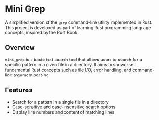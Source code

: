 # Mini Grep

A simplified version of the `grep` command-line utility implemented in Rust. This project is developed as part of learning Rust programming language concepts, inspired by the Rust Book.

## Overview

`mini_grep` is a basic text search tool that allows users to search for a specific pattern in a given file  in a directory. It aims to showcase fundamental Rust concepts such as file I/O, error handling, and command-line argument parsing.

## Features

- Search for a pattern in a single file  in a directory
- Case-sensitive and case-insensitive search options
- Display line numbers and content of matching lines
